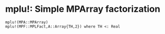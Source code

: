 # mplu!: Simple MPArray factorization
```@docs
mplu!(MPA::MPArray)
mplu!(MPF::MPLFact,A::Array{TH,2}) where TH <: Real
```
